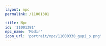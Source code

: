 ```yaml
---
layout: npc
permalink: /11001381

title: Npc
id: '11001381'
npc_name: 'Modir'
icon_url: 'portrait/npc/11000330_gupi_p.png'
---
```

